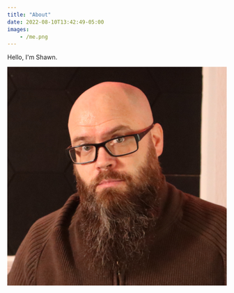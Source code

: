 ```yaml
---
title: "About"
date: 2022-08-10T13:42:49-05:00
images:
    - /me.png
---
```


Hello, I'm Shawn.

![Me](/me.png)
